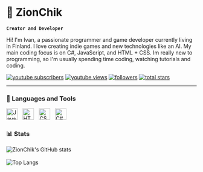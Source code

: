 # 🍉 ZionChik

**`Creator and Developer`**

Hi! I'm Ivan, a passionate programmer and game developer currently living in Finland. I love creating indie games and new technologies like an AI. My main coding focus is on C#, JavaScript, and HTML + CSS. Im really new to programming, so I'm usually spending time coding, watching tutorials and coding.

   <p align="left">
      <a href="https://www.youtube.com/@ZionChik?sub_confirmation=1">
         <img alt="youtube subscribers" title="Subscribe to my YouTube channel" src="https://custom-icon-badges.demolab.com/youtube/channel/subscribers/UC6f0ns3oDzaTpiYhXj68vfw?color=%23E05D44&label=SUBSCRIBE&logo=video&logoColor=white&style=for-the-badge&labelColor=CE4630"/></a> 
      <a href="https://www.youtube.com/@ZionChik">
         <img alt="youtube views" title="YouTube views" src="https://custom-icon-badges.demolab.com/youtube/channel/views/UC6f0ns3oDzaTpiYhXj68vfw?color=%23E1AD0E&logo=eye&logoColor=white&style=for-the-badge&labelColor=C79600"/></a> 
      <a href="https://github.com/ZionChik5000?tab=followers">
         <img alt="followers" title="Follow me on Github" src="https://custom-icon-badges.demolab.com/github/followers/ZionChik5000?color=236ad3&labelColor=1155ba&style=for-the-badge&logo=person-add&label=Follow&logoColor=white"/></a>
      <a href="https://github.com/ZionChik5000?tab=repositories&sort=stargazers">
         <img alt="total stars" title="Total stars on GitHub" src="https://custom-icon-badges.demolab.com/github/stars/ZionChik5000?color=55960c&style=for-the-badge&labelColor=488207&logo=star"/></a>
   </p>

---

### 🧰 Languages and Tools

<img align="left" alt="JavaScript" width="30px" style="padding-right:10px;" src="https://cdn.jsdelivr.net/gh/devicons/devicon/icons/javascript/javascript-plain.svg" />
<img align="left" alt="HTML" width="30px" style="padding-right:10px;" src="https://cdn.jsdelivr.net/gh/devicons/devicon/icons/html5/html5-plain.svg" />
<img align="left" alt="CSS" width="30px" style="padding-right:10px;" src="https://cdn.jsdelivr.net/gh/devicons/devicon/icons/css3/css3-plain.svg" />
<img align="left" alt="C#" width="30px" style="padding-right:10px;" src="https://upload.wikimedia.org/wikipedia/commons/d/d2/C_Sharp_Logo_2023.svg" />
<br />

#

### 📊 Stats

![ZionChik's GitHub stats](https://github-readme-stats.vercel.app/api?username=ZionChik5000&show_icons=true&theme=neon)
<br>
<br>
![Top Langs](https://github-readme-stats.vercel.app/api/top-langs/?username=ZionChik5000&layout=compact)

#

[website]: https://zionchik5000.github.io/mySite/
[youtube]: https://youtube.com/@ZionChik
[instagram]: https://www.instagram.com/zionchik228/
